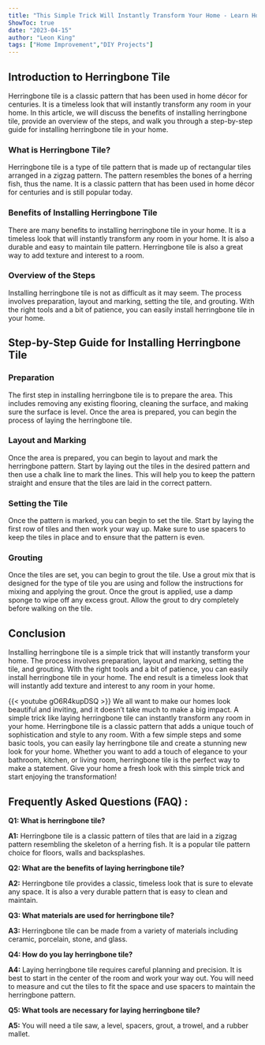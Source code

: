 ```yaml
---
title: "This Simple Trick Will Instantly Transform Your Home - Learn How to Lay Herringbone Tile!"
ShowToc: true 
date: "2023-04-15"
author: "Leon King" 
tags: ["Home Improvement","DIY Projects"]
---
```

## Introduction to Herringbone Tile

Herringbone tile is a classic pattern that has been used in home décor for centuries. It is a timeless look that will instantly transform any room in your home. In this article, we will discuss the benefits of installing herringbone tile, provide an overview of the steps, and walk you through a step-by-step guide for installing herringbone tile in your home.

### What is Herringbone Tile?

Herringbone tile is a type of tile pattern that is made up of rectangular tiles arranged in a zigzag pattern. The pattern resembles the bones of a herring fish, thus the name. It is a classic pattern that has been used in home décor for centuries and is still popular today.

### Benefits of Installing Herringbone Tile

There are many benefits to installing herringbone tile in your home. It is a timeless look that will instantly transform any room in your home. It is also a durable and easy to maintain tile pattern. Herringbone tile is also a great way to add texture and interest to a room. 

### Overview of the Steps

Installing herringbone tile is not as difficult as it may seem. The process involves preparation, layout and marking, setting the tile, and grouting. With the right tools and a bit of patience, you can easily install herringbone tile in your home.

## Step-by-Step Guide for Installing Herringbone Tile

### Preparation

The first step in installing herringbone tile is to prepare the area. This includes removing any existing flooring, cleaning the surface, and making sure the surface is level. Once the area is prepared, you can begin the process of laying the herringbone tile.

### Layout and Marking

Once the area is prepared, you can begin to layout and mark the herringbone pattern. Start by laying out the tiles in the desired pattern and then use a chalk line to mark the lines. This will help you to keep the pattern straight and ensure that the tiles are laid in the correct pattern.

### Setting the Tile

Once the pattern is marked, you can begin to set the tile. Start by laying the first row of tiles and then work your way up. Make sure to use spacers to keep the tiles in place and to ensure that the pattern is even.

### Grouting

Once the tiles are set, you can begin to grout the tile. Use a grout mix that is designed for the type of tile you are using and follow the instructions for mixing and applying the grout. Once the grout is applied, use a damp sponge to wipe off any excess grout. Allow the grout to dry completely before walking on the tile.

## Conclusion

Installing herringbone tile is a simple trick that will instantly transform your home. The process involves preparation, layout and marking, setting the tile, and grouting. With the right tools and a bit of patience, you can easily install herringbone tile in your home. The end result is a timeless look that will instantly add texture and interest to any room in your home.

{{< youtube gO6R4kupDSQ >}} 
We all want to make our homes look beautiful and inviting, and it doesn’t take much to make a big impact. A simple trick like laying herringbone tile can instantly transform any room in your home. Herringbone tile is a classic pattern that adds a unique touch of sophistication and style to any room. With a few simple steps and some basic tools, you can easily lay herringbone tile and create a stunning new look for your home. Whether you want to add a touch of elegance to your bathroom, kitchen, or living room, herringbone tile is the perfect way to make a statement. Give your home a fresh look with this simple trick and start enjoying the transformation!

## Frequently Asked Questions (FAQ) :
**Q1: What is herringbone tile?**

**A1:** Herringbone tile is a classic pattern of tiles that are laid in a zigzag pattern resembling the skeleton of a herring fish. It is a popular tile pattern choice for floors, walls and backsplashes.

**Q2: What are the benefits of laying herringbone tile?**

**A2:** Herringbone tile provides a classic, timeless look that is sure to elevate any space. It is also a very durable pattern that is easy to clean and maintain.

**Q3: What materials are used for herringbone tile?**

**A3:** Herringbone tile can be made from a variety of materials including ceramic, porcelain, stone, and glass.

**Q4: How do you lay herringbone tile?**

**A4:** Laying herringbone tile requires careful planning and precision. It is best to start in the center of the room and work your way out. You will need to measure and cut the tiles to fit the space and use spacers to maintain the herringbone pattern.

**Q5: What tools are necessary for laying herringbone tile?**

**A5:** You will need a tile saw, a level, spacers, grout, a trowel, and a rubber mallet.





